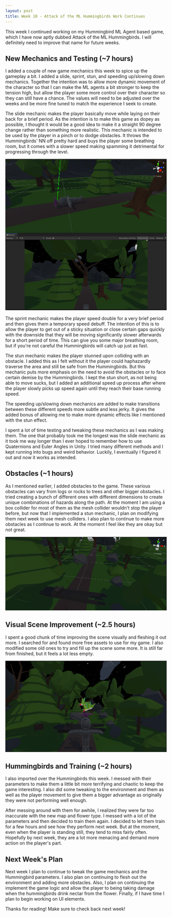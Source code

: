 ```yaml
---
layout: post
title: Week 10 - Attack of the ML Hummingbirds Work Continues
---
```


This week I continued working on my Hummingbird ML Agent based game, which I have now aptly dubbed Attack of the ML Hummingbirds. I will definitely need to improve that name for future weeks. 

## New Mechanics and Testing (~7 hours)

I added a couple of new game mechanics this week to spice up the gameplay a bit. I added a slide, sprint, stun, and speeding up/slowing down mechanics. Together the intention was to allow more dynamic movement of the character so that I can make the ML agents a bit stronger to keep the tension high, but allow the player some more control over their character so they can still have a chance. The values will need to be adjusted over the weeks and be more fine tuned to match the experience I seek to create. 

The slide mechanic makes the player basically move while laying on their back for a brief period. As the intention is to make this game as dopey as possible, I thought it would be a good idea to make it a straight 90 degree change rather than something more realistic. This mechanic is intended to be used by the player in a pinch or to dodge obstacles. It throws the Hummingbirds' NN off pretty hard and buys the player some breathing room, but it comes with a slower speed making spamming it detrimental for progressing through the level. 

![Sliding Mechanic](/resources/sliding.PNG "Sliding")

The sprint mechanic makes the player speed double for a very brief period and then gives them a temporary speed debuff. The intention of this is to allow the player to get out of a sticky situation or close certain gaps quickly with the downside that they will be moving significantly slower afterwards for a short period of time. This can give you some major breathing room, but if you're not careful the Hummingbirds will catch up just as fast. 

The stun mechanic makes the player stunned upon colliding with an obstacle. I added this as I felt without it the player could haphazardly traverse the area and still be safe from the Hummingbirds. But this mechanic puts more emphasis on the need to avoid the obstacles or to face certain demise by the Hummingbirds. I kept the stun short, as not being able to move sucks, but I added an additional speed up process after where the player slowly picks up speed again until they reach their base running speed. 

The speeding up/slowing down mechanics are added to make transitions between these different speeds more subtle and less jerky. It gives the added bonus of allowing me to make more dynamic effects like I mentioned with the stun effect.

I spent a lot of time testing and tweaking these mechanics as I was making them. The one that probably took me the longest was the slide mechanic as it took me way longer than I ever hoped to remember how to use Quaternions and Euler Angles in Unity. I tried many different methods and I kept running into bugs and weird behavior. Luckily, I eventually I figured it out and now it works as intended. 

## Obstacles (~1 hours)

As I mentioned earlier, I added obstacles to the game. These various obstacles can vary from logs or rocks to trees and other bigger obstacles. I tried creating a bunch of different ones with different dimensions to create unique combinations of hazards along the path. At the moment I am using a box collider for most of them as the mesh collider wouldn't stop the player before, but now that I implemented a stun mechanic, I plan on modifying them next week to use mesh colliders. I also plan to continue to make more obstacles as I continue to work. At the moment I feel like they are okay but not great. 

![Obstacles](/resources/obstacles.PNG "Obstacles")

## Visual Scene Improvement (~2.5 hours)

I spent a good chunk of time improving the scene visually and fleshing it out more. I searched for and found more free assets to use for my game. I also modified some old ones to try and fill up the scene some more. It is still far from finished, but it feels a lot less empty. 

![Updated Game Scene](/resources/updated-game-scene.PNG "Updated Scene")

## Hummingbirds and Training (~2 hours)

I also imported over the Hummingbirds this week. I messed with their parameters to make them a little bit more terrifying and chaotic to keep the game interesting. I also did some tweaking to the environment and them as well as the player movement to give them a bigger advantage as originally they were not performing well enough.

After messing around with them for awhile, I realized they were far too inaccurate with the new map and flower type. I messed with a lot of the parameters and then decided to train them again. I decided to let them train for a few hours and see how they perform next week. But at the moment, even when the player is standing still, they tend to miss fairly often. Hopefully by next week, they are a lot more menacing and demand more action on the player's part. 

## Next Week's Plan

Next week I plan to continue to tweak the game mechanics and the Hummingbird parameters. I also plan on continuing to flesh out the environment and adding more obstacles. Also, I plan on continuing the implement the game logic and allow the player to being taking damage when the hummingbirds drink nectar from the flower. Finally, if I have time I plan to begin working on UI elements. 

Thanks for reading! Make sure to check back next week!
